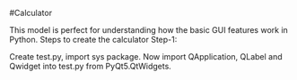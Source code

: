  #Calculator 

 This model is perfect for understanding how the basic GUI features work in Python.
Steps to create the calculator
Step-1:

Create test.py, import sys package. Now import QApplication, QLabel and Qwidget into test.py from PyQt5.QtWidgets.

    
